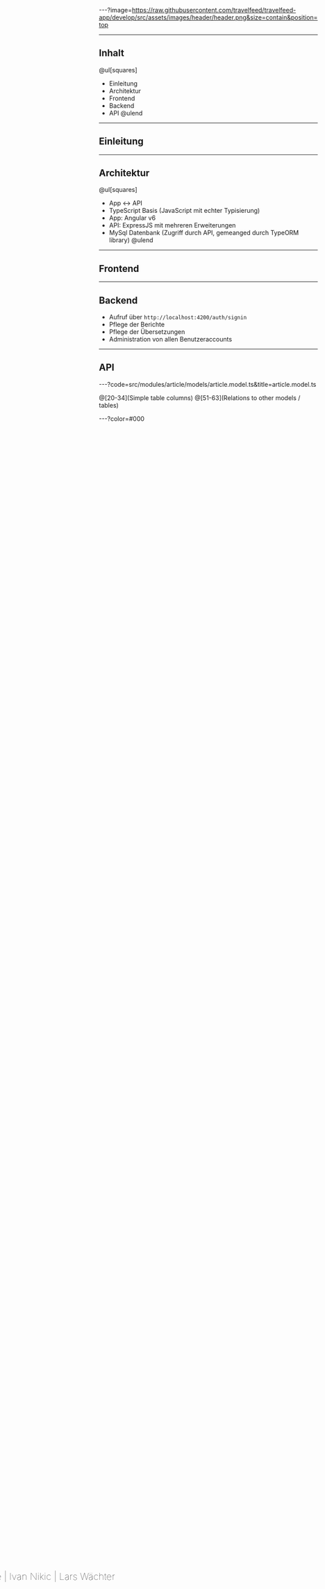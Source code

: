 ---?image=https://raw.githubusercontent.com/travelfeed/travelfeed-app/develop/src/assets/images/header/header.png&size=contain&position=top

<div style="position: fixed; bottom: 7vh; left: -50%; width: 100vw; height: 80px;">
    <p style="font-size: 22px; text-align: center; font-weight: 100;">Dennis Fritsch | Pascal Iske | Ivan Nikic | Lars Wächter</p>
</div>

---

## Inhalt

@ul[squares]
- Einleitung
- Architektur
- Frontend
- Backend
- API
@ulend

---

## Einleitung

---

## Architektur

@ul[squares]
- App <-> API
- TypeScript Basis (JavaScript mit echter Typisierung)
- App: Angular v6
- API: ExpressJS mit mehreren Erweiterungen
- MySql Datenbank (Zugriff durch API, gemeanged durch TypeORM library)
@ulend

---

## Frontend

---

## Backend

- Aufruf über `http://localhost:4200/auth/signin`
- Pflege der Berichte
- Pflege der Übersetzungen
- Administration von allen Benutzeraccounts

---

## API

---?code=src/modules/article/models/article.model.ts&title=article.model.ts

@[20-34](Simple table columns)
@[51-63](Relations to other models / tables)

---?color=#000
